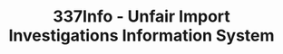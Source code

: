 ---
bigquery: https://console.cloud.google.com/bigquery?p=patents-public-data&d=usitc_investigations&page=dataset&project=sheets-management-319211
citation: US International Trade Commission 337Info Unfair Import Investigations Information
  System
contributors: US International Trade Comission
cost: None
description: US International Trade Commission 337Info Unfair Import Investigations
  Information System contains data on investigations done under Section 337. Section
  337 declares the infringement of certain statutory intellectual property rights
  and other forms of unfair competition in import trade to be unlawful practices.
  Most Section 337 investigations involve allegations of patent or registered trademark
  infringement.
documentation: FAQ and tutorial available on the site
last_edit: Mon, 04 Apr 2022 19:10:40 GMT
location: https://pubapps2.usitc.gov/337external/
maintained_by: US International Trade Comission
schema_fields: '[''patentNumbers'', ''ouiiAttorney'', ''complainant'', ''actualEndDateEvidHear'',
  ''reportingRequirements'', ''ouiiParticipation'', ''aljAssigned'', ''investigationType'',
  ''teoReliefGranted'', ''gcAttorney'', ''currentStatus'', ''id'', ''copyrightNumbers'',
  ''finalDetNoViolation'', ''startDateMarkmanHearing'', ''issueDateOtherNonFinal'',
  ''dateCreated'', ''currentActiveALJ'', ''title'', ''finalDetViolation'', ''lastUpdated'',
  ''teoProceedingInvolved'', ''cafcAppeals'', ''scheduledStartDateEvidHear'', ''respondent'',
  ''scheduledEndDateEvidHear'', ''dateOfPublicationFrNotice'', ''teoIdIssueDate'',
  ''publication_number'', ''internalRemand'', ''docketNo'', ''endDateMarkmanHearing'',
  ''markmanHearing'', ''investigationTermDate'', ''htsNumbers'', ''teoIdDueDate'',
  ''trademarkNumbers'', ''targetDate'', ''patentNumber'', ''invUnfairAct'', ''finalIdOnViolationDue'',
  ''dateComplaintFiled'', ''finalIdOnViolationIssue'', ''investigationNo'', ''actualStartDateEvidHear'']'
shortname: unfair_import_investigations
tags:
- import
- legal
- trade
timeframe: 2008-2021 (prior to 2008 downloadable as a JSON file)
title: 337Info - Unfair Import Investigations Information System
uuid: 2721f5ec-e599-4890-9265-9706719fc71e
---